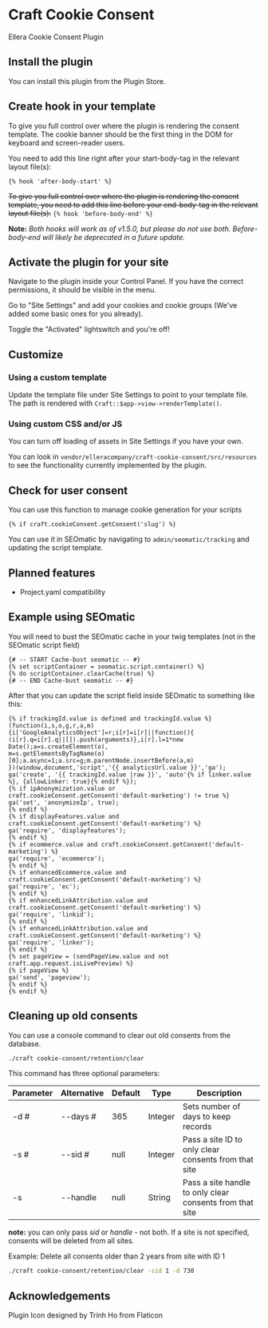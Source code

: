 # Craft Cookie Consent

Ellera Cookie Consent Plugin

## Install the plugin
You can install this plugin from the Plugin Store.

## Create hook in your template
To give you full control over where the plugin is rendering the consent template. The cookie banner should be the first thing in the DOM for keyboard and screen-reader users. 

You need to add this line right after your start-body-tag in the relevant layout file(s):

`{% hook 'after-body-start' %}`

~~To give you full control over where the plugin is rendering the consent template, you need to add this line before your end-body-tag in the relevant layout file(s):~~
`{% hook 'before-body-end' %}`

**Note:** *Both hooks will work as of v1.5.0, but please do not use both. Before-body-end will likely be deprecated in a future update.*

## Activate the plugin for your site
Navigate to the plugin inside your Control Panel. If you have the correct permissions, it should be visible in the menu.

Go to "Site Settings" and add your cookies and cookie groups (We've added some basic ones for you already).

Toggle the "Activated" lightswitch and you're off!

## Customize

### Using a custom template
Update the template file under Site Settings to point to your template file.
The path is rendered with `Craft::$app->view->renderTemplate()`.

### Using custom CSS and/or JS
You can turn off loading of assets in Site Settings if you have your own.

You can look in `vendor/elleracompany/craft-cookie-consent/src/resources` to see the functionality currently implemented by the plugin.

## Check for user consent
You can use this function to manage cookie generation for your scripts

`{% if craft.cookieConsent.getConsent('slug') %}`

You can use it in SEOmatic by navigating to `admin/seomatic/tracking` and updating the script template.

## Planned features
- Project.yaml compatibility

## Example using SEOmatic

You will need to bust the SEOmatic cache in your twig templates (not in the SEOmatic script field)
```
{# -- START Cache-bust seomatic -- #}
{% set scriptContainer = seomatic.script.container() %}
{% do scriptContainer.clearCache(true) %}
{# -- END Cache-bust seomatic -- #}
```
After that you can update the script field inside SEOmatic to something like this:
```
{% if trackingId.value is defined and trackingId.value %}
(function(i,s,o,g,r,a,m){i['GoogleAnalyticsObject']=r;i[r]=i[r]||function(){
(i[r].q=i[r].q||[]).push(arguments)},i[r].l=1*new Date();a=s.createElement(o),
m=s.getElementsByTagName(o)[0];a.async=1;a.src=g;m.parentNode.insertBefore(a,m)
})(window,document,'script','{{ analyticsUrl.value }}','ga');
ga('create', '{{ trackingId.value |raw }}', 'auto'{% if linker.value %}, {allowLinker: true}{% endif %});
{% if ipAnonymization.value or craft.cookieConsent.getConsent('default-marketing') != true %}
ga('set', 'anonymizeIp', true);
{% endif %}
{% if displayFeatures.value and craft.cookieConsent.getConsent('default-marketing') %}
ga('require', 'displayfeatures');
{% endif %}
{% if ecommerce.value and craft.cookieConsent.getConsent('default-marketing') %}
ga('require', 'ecommerce');
{% endif %}
{% if enhancedEcommerce.value and craft.cookieConsent.getConsent('default-marketing') %}
ga('require', 'ec');
{% endif %}
{% if enhancedLinkAttribution.value and craft.cookieConsent.getConsent('default-marketing') %}
ga('require', 'linkid');
{% endif %}
{% if enhancedLinkAttribution.value and craft.cookieConsent.getConsent('default-marketing') %}
ga('require', 'linker');
{% endif %}
{% set pageView = (sendPageView.value and not craft.app.request.isLivePreview) %}
{% if pageView %}
ga('send', 'pageview');
{% endif %}
{% endif %}
```

## Cleaning up old consents
You can use a console command to clear out old consents from the database.
```bash
./craft cookie-consent/retention/clear
```

This command has three optional parameters:

| Parameter | Alternative | Default | Type | Description |
|---|---|---|---|---|
| -d # | --days # | 365 | Integer | Sets number of days to keep records |
| -s # | --sid # | null | Integer | Pass a site ID to only clear consents from that site |
| -s <handle> | --handle <handle> | null | String | Pass a site handle to only clear consents from that site |

**note:** you can only pass *sid* or *handle* - not both. If a site is not specified, consents will be deleted from all sites.

Example: Delete all consents older than 2 years from site with ID 1
```bash
./craft cookie-consent/retention/clear -sid 1 -d 730
```
## Acknowledgements
Plugin Icon designed by Trinh Ho from Flaticon